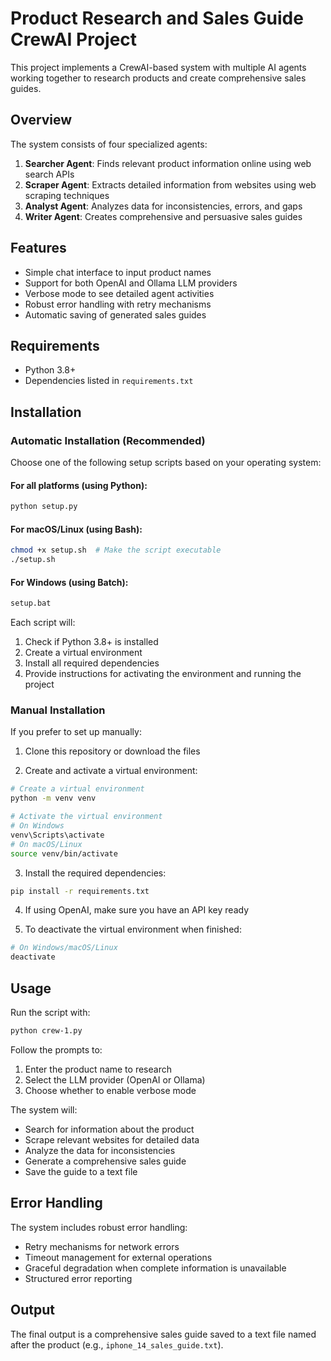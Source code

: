 # Product Research and Sales Guide CrewAI Project

This project implements a CrewAI-based system with multiple AI agents working together to research products and create comprehensive sales guides.

## Overview

The system consists of four specialized agents:

1. **Searcher Agent**: Finds relevant product information online using web search APIs
2. **Scraper Agent**: Extracts detailed information from websites using web scraping techniques
3. **Analyst Agent**: Analyzes data for inconsistencies, errors, and gaps
4. **Writer Agent**: Creates comprehensive and persuasive sales guides

## Features

- Simple chat interface to input product names
- Support for both OpenAI and Ollama LLM providers
- Verbose mode to see detailed agent activities
- Robust error handling with retry mechanisms
- Automatic saving of generated sales guides

## Requirements

- Python 3.8+
- Dependencies listed in `requirements.txt`

## Installation

### Automatic Installation (Recommended)

Choose one of the following setup scripts based on your operating system:

#### For all platforms (using Python):

```bash
python setup.py
```

#### For macOS/Linux (using Bash):

```bash
chmod +x setup.sh  # Make the script executable
./setup.sh
```

#### For Windows (using Batch):

```bash
setup.bat
```

Each script will:
1. Check if Python 3.8+ is installed
2. Create a virtual environment
3. Install all required dependencies
4. Provide instructions for activating the environment and running the project

### Manual Installation

If you prefer to set up manually:

1. Clone this repository or download the files

2. Create and activate a virtual environment:

```bash
# Create a virtual environment
python -m venv venv

# Activate the virtual environment
# On Windows
venv\Scripts\activate
# On macOS/Linux
source venv/bin/activate
```

3. Install the required dependencies:

```bash
pip install -r requirements.txt
```

4. If using OpenAI, make sure you have an API key ready

5. To deactivate the virtual environment when finished:

```bash
# On Windows/macOS/Linux
deactivate
```

## Usage

Run the script with:

```bash
python crew-1.py
```

Follow the prompts to:
1. Enter the product name to research
2. Select the LLM provider (OpenAI or Ollama)
3. Choose whether to enable verbose mode

The system will:
- Search for information about the product
- Scrape relevant websites for detailed data
- Analyze the data for inconsistencies
- Generate a comprehensive sales guide
- Save the guide to a text file

## Error Handling

The system includes robust error handling:
- Retry mechanisms for network errors
- Timeout management for external operations
- Graceful degradation when complete information is unavailable
- Structured error reporting

## Output

The final output is a comprehensive sales guide saved to a text file named after the product (e.g., `iphone_14_sales_guide.txt`).

